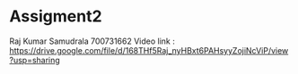 # Assigment2
Raj Kumar Samudrala
700731662
Video link : https://drive.google.com/file/d/168THf5Raj_nyHBxt6PAHsyyZojiNcViP/view?usp=sharing
